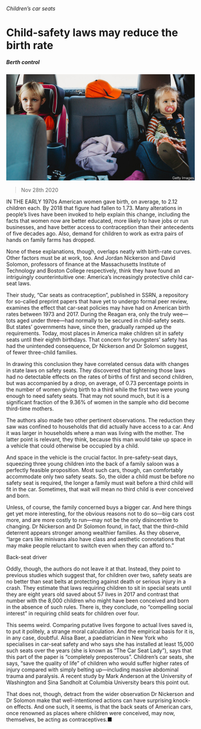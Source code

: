 ###### Children’s car seats

# Child-safety laws may reduce the birth rate 

##### Berth control 

![image](images/20201128_STP502.jpg) 

> Nov 28th 2020 

IN THE EARLY 1970s American women gave birth, on average, to 2.12 children each. By 2018 that figure had fallen to 1.73. Many alterations in people’s lives have been invoked to help explain this change, including the facts that women now are better educated, more likely to have jobs or run businesses, and have better access to contraception than their antecedents of five decades ago. Also, demand for children to work as extra pairs of hands on family farms has dropped.

None of these explanations, though, overlaps neatly with birth-rate curves. Other factors must be at work, too. And Jordan Nickerson and David Solomon, professors of finance at the Massachusetts Institute of Technology and Boston College respectively, think they have found an intriguingly counterintuitive one: America’s increasingly protective child car-seat laws.


Their study, “Car seats as contraception”, published in SSRN, a repository for so-called preprint papers that have yet to undergo formal peer review, examines the effect that car-seat policies may have had on American birth rates between 1973 and 2017. During the Reagan era, only the truly wee—tots aged under three—had normally to be secured in child-safety seats. But states’ governments have, since then, gradually ramped up the requirements. Today, most places in America make children sit in safety seats until their eighth birthdays. That concern for youngsters’ safety has had the unintended consequence, Dr Nickerson and Dr Solomon suggest, of fewer three-child families.

In drawing this conclusion they have correlated census data with changes in state laws on safety seats. They discovered that tightening those laws had no detectable effects on the rates of births of first and second children, but was accompanied by a drop, on average, of 0.73 percentage points in the number of women giving birth to a third while the first two were young enough to need safety seats. That may not sound much, but it is a significant fraction of the 9.36% of women in the sample who did become third-time mothers.

The authors also made two other pertinent observations. The reduction they saw was confined to households that did actually have access to a car. And it was larger in households where a man was living with the mother. The latter point is relevant, they think, because this man would take up space in a vehicle that could otherwise be occupied by a child.

And space in the vehicle is the crucial factor. In pre-safety-seat days, squeezing three young children into the back of a family saloon was a perfectly feasible proposition. Most such cars, though, can comfortably accommodate only two safety seats. So, the older a child must be before no safety seat is required, the longer a family must wait before a third child will fit in the car. Sometimes, that wait will mean no third child is ever conceived and born.

Unless, of course, the family concerned buys a bigger car. And here things get yet more interesting, for the obvious reasons not to do so—big cars cost more, and are more costly to run—may not be the only disincentive to changing. Dr Nickerson and Dr Solomon found, in fact, that the third-child deterrent appears stronger among wealthier families. As they observe, “large cars like minivans also have class and aesthetic connotations that may make people reluctant to switch even when they can afford to.”

Back-seat driver

Oddly, though, the authors do not leave it at that. Instead, they point to previous studies which suggest that, for children over two, safety seats are no better than seat belts at protecting against death or serious injury in a crash. They estimate that laws requiring children to sit in special seats until they are eight years old saved about 57 lives in 2017 and contrast that number with the 8,000 children who might have been conceived and born in the absence of such rules. There is, they conclude, no “compelling social interest” in requiring child seats for children over four.

This seems weird. Comparing putative lives forgone to actual lives saved is, to put it politely, a strange moral calculation. And the empirical basis for it is, in any case, doubtful. Alisa Baer, a paediatrician in New York who specialises in car-seat safety and who says she has installed at least 15,000 such seats over the years (she is known as “The Car Seat Lady”), says that this part of the paper is “completely preposterous”. Children’s car seats, she says, “save the quality of life” of children who would suffer higher rates of injury compared with simply belting up—including massive abdominal trauma and paralysis. A recent study by Mark Anderson at the University of Washington and Sina Sandholt at Columbia University bears this point out.

That does not, though, detract from the wider observation Dr Nickerson and Dr Solomon make that well-intentioned actions can have surprising knock-on effects. And one such, it seems, is that the back seats of American cars, once renowned as places where children were conceived, may now, themselves, be acting as contraceptives.■


